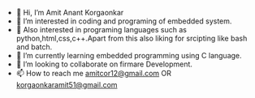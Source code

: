 - 👋 Hi, I’m Amit Anant Korgaonkar
- 👀 I’m interested in coding and programing of embedded system.
- 👀 Also interested in programing languages such as python,html,css,c++.Apart from this also liking for srcipting like bash and batch.
- 🌱 I’m currently learning embedded programming using C language.
- 💞️ I’m looking to collaborate on firmare Development.
- 📫 How to reach me amitcor12@gmail.com OR korgaonkaramit51@gmail.com

<!---
Amitkor51/Amitkor51 is a ✨ special ✨ repository because its `README.md` (this file) appears on your GitHub profile.
You can click the Preview link to take a look at your changes.
--->
